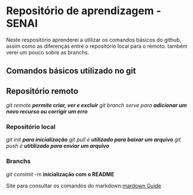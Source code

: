 # Repositório de aprendizagem  - SENAI
Neste respositório aprenderei a utilizar os comandos básicos do github, assim como as diferenças entre o repositório local para o remoto. também verei um pouco sobre as branchs.

## Comandos básicos utilizado no git 
## Repositório remoto 
*git remote*  ***permite criar, ver e excluir***
*git branch serve para* ***adicionar um novo recurso ou corrigir um erro***

### Repositório local 
*git init* ***para inicialização***
*git pull é* ***utilizado para baixar um arquivo***
*git push é*  ***utitilizado para enviar um arquivo***
 

### Branchs 
*git comimit* -m **inicialização com o README**


 Site para consultar os comandos do markdown:[mardown Guide](https://www.markdownguide.org/basic-syntax/)